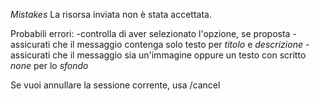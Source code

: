 *Mistakes*
La risorsa inviata non è stata accettata\.

Probabili errori:
\-controlla di aver selezionato l'opzione, se proposta
\-assicurati che il messaggio contenga solo testo per _titolo_ e _descrizione_ 
\-assicurati che il messaggio sia un'immagine oppure un testo con scritto _none_ per lo _sfondo_

Se vuoi annullare la sessione corrente, usa /cancel